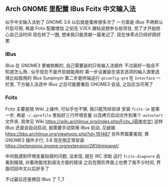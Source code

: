 
Arch GNOME 里配置 IBus Fcitx 中文输入法
------

似乎中文输入法到了 GNOME 3.6 以后就是蛋疼很多次了
一方面是 IBus 不再默认开启可用, 再是 Fcitx 配置增加
之前在 V2EX 跟帖说想参与些项目, 完了才开始担心自己没时间
现在转了一圈, 想来我只能贡献一篇笔记了. 现在快零点已经好困好累

### IBus

IBus 在 GNOME3 里被依赖的, 自己需要装的只有输入法插件
不过装好一般会不知道怎么用.. 似乎现在不是开启就能用的
第一步设置是在语言选项的输入源里选择比如我用的 IBus Sunpinyin
第二步是终端运行 `qtconfig-qt4` 在 `Interface` 一栏里, 下方输入法选中 IBus
之后可能要重启 GNOME3 会话, 之后应当可用了

### Fcitx

Fcitx 主要是按 Wiki 上操作, 可似乎也不够, 我只能凭经验讲
安装 `fcitx-im` 是第一步, 再是 `~/.xprofile` 里贴好三行环境变量
以及拷贝启动文件到某个 `autostart` 文件夹, 具体见 Wiki
https://wiki.archlinux.org/index.php/Fcitx_(简体中文)
这样 IBus 还是会自动启动, 就需要手动禁用 IBus 启动, 见链接
https://bbs.archlinux.org/viewtopic.php?id=161487
另外界面要美观, 靠 GNOME3 插件才行, 3.8 现在倒正常安装
https://extensions.gnome.org/extension/261/kimpanel/

中间我遇到环境变量贴错的问题, 没发现, 就在 IRC 求助
运行 `fcitx-diagnore` 会看到报错, 对着改能找到语法方面的错误
之后在图形界面上也费了我不少时间, 界面切回中文以后好多了

不过最后还是换回 IBus 了 T_T
